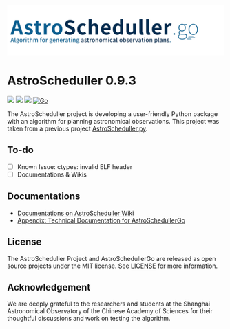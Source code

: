 ![astro_scheduller](./docs/astro_scheduller.jpg)

# AstroScheduller 0.9.3

[![](https://img.shields.io/badge/license-MIT-green)](https://github.com/xiawenke/AstroScheduller/blob/Dev/LICENSE)
[![](https://img.shields.io/badge/release-v0.9.3-informational)](https://github.com/xiawenke/AstroScheduller/releases)
[![](https://img.shields.io/badge/python-3.6+-orange)]()
[![Go](https://github.com/xiawenke/AstroScheduller/actions/workflows/go.yml/badge.svg)](https://github.com/xiawenke/AstroScheduller/actions/workflows/go.yml)

The AstroScheduller project is developing a user-friendly Python package with an algorithm for planning astronomical observations. This project was taken from a previous project [AstroScheduller.py](https://github.com/xiawenke/AstroSchedullerPy).

## To-do

 - [ ] Known Issue: ctypes: invalid ELF header
 - [ ] Documentations & Wikis

## Documentations

 - [Documentations on AstroScheduller Wiki](https://github.com/xiawenke/AstroScheduller/wiki)
 - [Appendix: Technical Documentation for AstroSchedullerGo](./docs/app_astroschedullergo_tech.md)

## License

The AstroScheduller Project and AstroSchedullerGo are released as open source projects under the MIT license. See [LICENSE](https://github.com/xiawenke/AstroScheduller/blob/Dev/LICENSE) for more information. 

## Acknowledgement

We are deeply grateful to the researchers and students at the Shanghai Astronomical Observatory of the Chinese Academy of Sciences for their thoughtful discussions and work on testing the algorithm.
